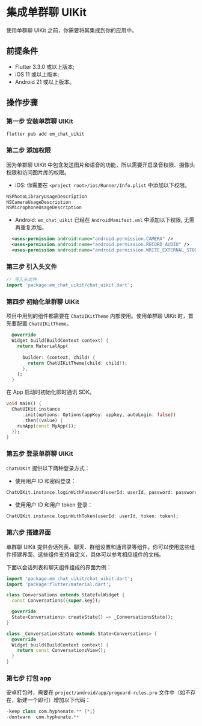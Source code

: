 # 集成单群聊 UIKit

<Toc />

使用单群聊 UIKit 之前，你需要将其集成到你的应用中。

## 前提条件

- Flutter 3.3.0 或以上版本;
- iOS 11 或以上版本;
- Android 21 或以上版本。

## 操作步骤

### 第一步 安装单群聊 UIKit

```base
flutter pub add em_chat_uikit
```

### 第二步 添加权限

因为单群聊 UIKit 中包含发送图片和语音的功能，所以需要开启录音权限、摄像头权限和访问图片库的权限。

- iOS: 你需要在 `<project root>/ios/Runner/Info.plist` 中添加以下权限。

```xml
NSPhotoLibraryUsageDescription
NSCameraUsageDescription
NSMicrophoneUsageDescription
```

- Android: `em_chat_uikit` 已经在 `AndroidManifest.xml` 中添加以下权限, 无需再重复添加。

```xml
  <uses-permission android:name="android.permission.CAMERA" />
  <uses-permission android:name="android.permission.RECORD_AUDIO" />
  <uses-permission android:name="android.permission.WRITE_EXTERNAL_STORAGE" />
```

### 第三步 引入头文件

```dart
// 导入头文件
import 'package:em_chat_uikit/chat_uikit.dart';
```

### 第四步 初始化单群聊 UIKit

项目中用到的组件都需要在 `ChatUIKitTheme` 内部使用。使用单群聊 UIKit 时，首先要配置 `ChatUIKitTheme`。

```dart
  @override
  Widget build(BuildContext context) {
    return MaterialApp(
      ...
      builder: (context, child) {
        return ChatUIKitTheme(child: child!);
      },
    );
  }
```

在 App 启动时初始化即时通讯 SDK。

```dart
void main() {
  ChatUIKit.instance
      .init(options: Options(appKey: appkey, autoLogin: false))
      .then((value) {
    runApp(const MyApp());
  });
}
```

### 第五步 登录单群聊 UIKit

`ChatUIKit` 提供以下两种登录方式：

- 使用用户 ID 和密码登录：

```dart
ChatUIKit.instance.loginWithPassword(userId: userId, password: password);
```

- 使用用户 ID 和用户 token 登录：

```dart
ChatUIKit.instance.loginWithToken(userId: userId, token: token);
```

### 第六步 搭建界面

单群聊 UIKit 提供会话列表、聊天、群组设置和通讯录等组件。你可以使用这些组件搭建界面，这些组件支持自定义，具体可以参考相应组件的文档。

下面以会话列表和聊天组件组成的界面为例：

```dart
import 'package:em_chat_uikit/chat_uikit.dart';
import 'package:flutter/material.dart';

class Conversations extends StatefulWidget {
  const Conversations({super.key});

  @override
  State<Conversations> createState() => _ConversationsState();
}

class _ConversationsState extends State<Conversations> {
  @override
  Widget build(BuildContext context) {
    return const ConversationsView();
  }
}
```

### 第七步 打包 app

安卓打包时，需要在 `project/android/app/proguard-rules.pro` 文件中（如不存在，新建一个即可）增加以下代码：

```dart
-keep class com.hyphenate.** {*;}
-dontwarn  com.hyphenate.**
```
